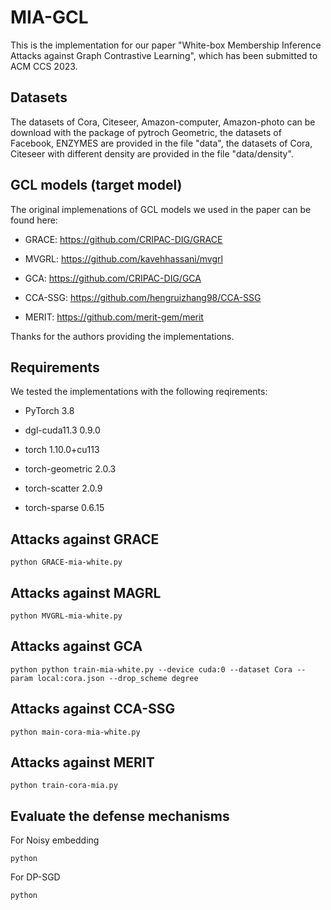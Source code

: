 # MIA-GCL
This is the implementation for our paper "White-box Membership Inference Attacks against Graph Contrastive Learning", which has been submitted to ACM CCS 2023.

## Datasets

The datasets of Cora, Citeseer, Amazon-computer, Amazon-photo can be download with the package of pytroch Geometric, the datasets of Facebook, ENZYMES are provided in the file "data", the datasets of Cora, Citeseer with different density are provided in the file "data/density".

## GCL models (target model)

The original implemenations of GCL models we used in the paper can be found here:

- GRACE: https://github.com/CRIPAC-DIG/GRACE

- MVGRL: https://github.com/kavehhassani/mvgrl

- GCA: https://github.com/CRIPAC-DIG/GCA

- CCA-SSG: https://github.com/hengruizhang98/CCA-SSG

- MERIT: https://github.com/merit-gem/merit

Thanks for the authors providing the implementations. 

## Requirements

We tested the implementations with the following reqirements:

 - PyTorch 3.8
 
 - dgl-cuda11.3 0.9.0 
 
 - torch 1.10.0+cu113
 
 - torch-geometric 2.0.3 
 
 - torch-scatter 2.0.9 
 
 - torch-sparse 0.6.15   

## Attacks against GRACE

    python GRACE-mia-white.py
    
## Attacks against MAGRL

    python MVGRL-mia-white.py
    
## Attacks against GCA

    python python train-mia-white.py --device cuda:0 --dataset Cora --param local:cora.json --drop_scheme degree
    
## Attacks against CCA-SSG

    python main-cora-mia-white.py
    
## Attacks against MERIT

    python train-cora-mia.py
    
## Evaluate the defense mechanisms

For Noisy embedding

    python 

For DP-SGD

    python 



